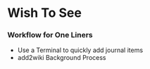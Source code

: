 # Wish To See


### Workflow for One Liners
- Use a Terminal to quickly add journal items
- add2wiki Background Process


